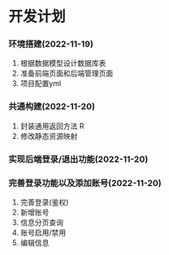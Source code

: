# 开发计划

### 环境搭建(2022-11-19)
1. 根据数据模型设计数据库表
2. 准备前端页面和后端管理页面
3. 项目配置yml

### 共通构建(2022-11-20)
1. 封装通用返回方法 R
2. 修改静态资源映射

### 实现后端登录/退出功能(2022-11-20)
### 完善登录功能以及添加账号(2022-11-20)
1. 完善登录(鉴权)
2. 新增账号
3. 信息分页查询
4. 账号启用/禁用
5. 编辑信息

